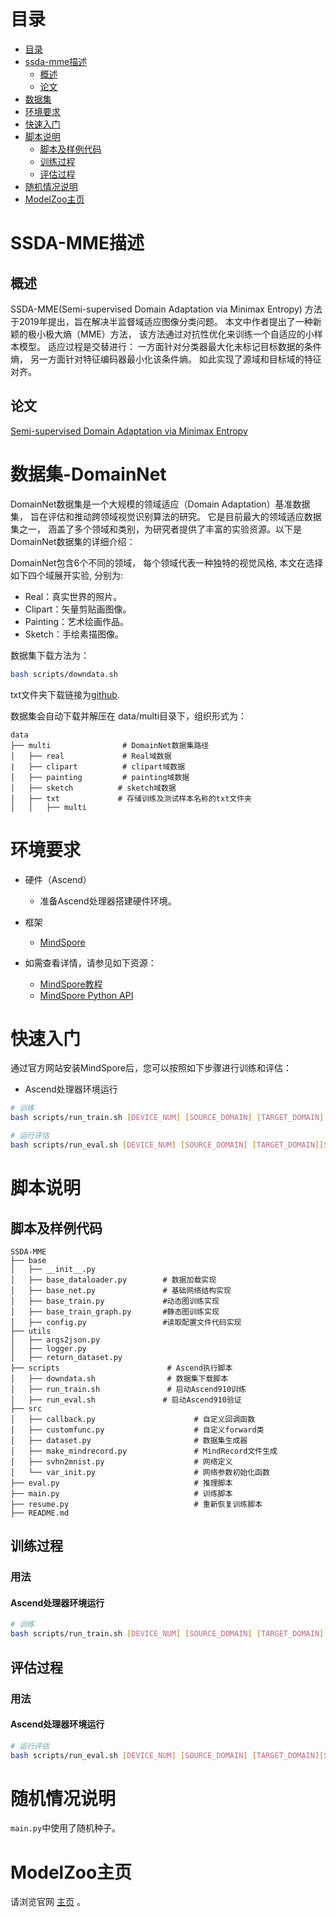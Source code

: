 # 目录

<!-- TOC -->

* [目录](#目录)
* [ssda-mme描述](#ssda-mme描述)
    * [概述](#概述)
    * [论文](#论文)
* [数据集](#数据集-DomainNet)
* [环境要求](#环境要求)
* [快速入门](#快速入门)
* [脚本说明](#脚本说明)
    * [脚本及样例代码](#脚本及样例代码)
    * [训练过程](#训练过程)
    * [评估过程](#评估过程)
* [随机情况说明](#随机情况说明)
* [ModelZoo主页](#modelzoo主页)
    <!-- TOC -->

# SSDA-MME描述

## 概述
SSDA-MME(Semi-supervised Domain Adaptation via Minimax Entropy)
方法于2019年提出，旨在解决半监督域适应图像分类问题。
本文中作者提出了一种新颖的极小极大熵（MME）方法，
该方法通过对抗性优化来训练一个自适应的小样本模型。
适应过程是交替进行：
一方面针对分类器最大化未标记目标数据的条件熵，
另一方面针对特征编码器最小化该条件熵。
如此实现了源域和目标域的特征对齐。

## 论文

[Semi-supervised Domain Adaptation via Minimax Entropy](https://arxiv.org/pdf/1904.06487)

# 数据集-DomainNet
DomainNet数据集是一个大规模的领域适应（Domain Adaptation）基准数据集，
旨在评估和推动跨领域视觉识别算法的研究。
它是目前最大的领域适应数据集之一，
涵盖了多个领域和类别，为研究者提供了丰富的实验资源。以下是DomainNet数据集的详细介绍：

DomainNet包含6个不同的领域，
每个领域代表一种独特的视觉风格,
本文在选择如下四个域展开实验, 分别为:
- Real：真实世界的照片。
- Clipart：矢量剪贴画图像。
- Painting：艺术绘画作品。
- Sketch：手绘素描图像。

数据集下载方法为：
```bash
bash scripts/downdata.sh
```
txt文件夹下载链接为[github](https://github.com/VisionLearningGroup/SSDA_MME/tree/master/data/txt/multi).

数据集会自动下载并解压在 data/multi目录下，组织形式为：
```text
data
├── multi                # DomainNet数据集路径
│   ├── real             # Real域数据
|   ├── clipart          # clipart域数据
│   ├── painting         # painting域数据
│   ├── sketch          # sketch域数据
│   ├── txt             # 存储训练及测试样本名称的txt文件夹
│   │   ├── multi       
```

# 环境要求

-   硬件（Ascend）

    -   准备Ascend处理器搭建硬件环境。
-   框架

    -   [MindSpore](https://gitee.com/link?target=https%3A%2F%2Fwww.mindspore.cn%2Finstall)
-   如需查看详情，请参见如下资源：

    -   [MindSpore教程](https://gitee.com/link?target=https%3A%2F%2Fwww.mindspore.cn%2Ftutorials%2Fzh-CN%2Fmaster%2Findex.html)
    -   [MindSpore Python API](https://gitee.com/link?target=https%3A%2F%2Fwww.mindspore.cn%2Fdocs%2Fzh-CN%2Fmaster%2Findex.html)

# 快速入门

通过官方网站安装MindSpore后，您可以按照如下步骤进行训练和评估：

- Ascend处理器环境运行

```bash
# 训练
bash scripts/run_train.sh [DEVICE_NUM] [SOURCE_DOMAIN] [TARGET_DOMAIN] [SAMPLE_NUM]

# 运行评估
bash scripts/run_eval.sh [DEVICE_NUM] [SOURCE_DOMAIN] [TARGET_DOMAIN][SAMPLE_NUM]
```


# 脚本说明

## 脚本及样例代码

```text
SSDA-MME
├── base                              
│   ├── __init__.py                
│   ├── base_dataloader.py        # 数据加载实现  
│   ├── base_net.py               # 基础网络结构实现 
│   ├── base_train.py             #动态图训练实现 
│   ├── base_train_graph.py       #静态图训练实现       
│   ├── config.py                 #读取配置文件代码实现 
├── utils                               
│   ├── args2json.py                
│   ├── logger.py                
│   ├── return_dataset.py             
├── scripts                        # Ascend执行脚本
│   ├── downdata.sh                # 数据集下载脚本
│   ├── run_train.sh               # 启动Ascend910训练
│   ├── run_eval.sh               # 启动Ascend910验证
├── src
│   ├── callback.py                      # 自定义回调函数
│   ├── customfunc.py                    # 自定义forward类
│   ├── dataset.py                       # 数据集生成器
│   ├── make_mindrecord.py               # MindRecord文件生成
│   ├── svhn2mnist.py                    # 网络定义
│   └── var_init.py                      # 网络参数初始化函数
├── eval.py                              # 推理脚本
├── main.py                              # 训练脚本
├── resume.py                            # 重新恢复训练脚本
├── README.md
```

## 训练过程

### 用法

#### Ascend处理器环境运行

```bash
# 训练
bash scripts/run_train.sh [DEVICE_NUM] [SOURCE_DOMAIN] [TARGET_DOMAIN][SAMPLE_NUM]
```


## 评估过程

### 用法

#### Ascend处理器环境运行

```bash
# 运行评估
bash scripts/run_eval.sh [DEVICE_NUM] [SOURCE_DOMAIN] [TARGET_DOMAIN][SAMPLE_NUM]
```

# 随机情况说明

`main.py`中使用了随机种子。

# ModelZoo主页

 请浏览官网 [主页](https://gitee.com/mindspore/models) 。